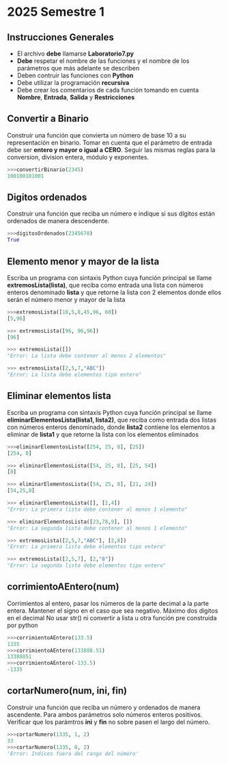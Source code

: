 # 2025 Semestre 1

## Instrucciones Generales
- El archivo **debe** llamarse **Laboratorio7.py**
- **Debe** respetar el nombre de las funciones y el nombre de los parámetros que más adelante se describen
- Deben contruir las funciones con **Python**
- Debe utilizar la programación **recursiva**
- Debe crear los comentarios de cada función tomando en cuenta **Nombre**, **Entrada**, **Salida** y **Restricciones**


## Convertir a Binario
Construir una función que convierta un número de base 10 a su representación en binario. Tomar en cuenta que el parámetro de entrada debe ser **entero y mayor o igual a CERO**.
Seguir las mismas reglas para la conversion, division entera, módulo y exponentes.

```python
>>>convertirBinario(2345)
100100101001
```

## Digitos ordenados
Construir una función que reciba un número e indique si sus dígitos están ordenados de manera descendente.

```python
>>>digitosOrdenados(2345678)
True
```

##	Elemento menor y mayor de la lista
Escriba un programa con sintaxis Python cuya función principal se llame **extremosLista(lista)**, que reciba como entrada una lista con números enteros denominado **lista** y que retorne la lista con 2 elementos donde ellos serán el número menor y mayor de la lista

```python
>>>extremosLista([18,5,8,45,96, 60])
[5,96]

>>> extremosLista([96, 96,96])
[96]

>>> extremosLista([])
"Error: La lista debe contener al menos 2 elementos"

>>> extremosLista([2,5,7,"ABC"])
"Error: La lista debe elementos tipo entero"
```

##	Eliminar elementos lista
Escriba un programa con sintaxis Python cuya función principal se llame **eliminarElementosLista(lista1, lista2)**, que reciba como entrada dos listas con números enteros denominado, donde **lista2** contiene los elementos a eliminar de **lista1** y que retorne la lista con los elementos eliminados

```python
>>>eliminarElementosLista([254, 25, 8], [25])
[254, 8]

>>> eliminarElementosLista([54, 25, 8], [25, 54])
[8]

>>> eliminarElementosLista([54, 25, 8], [21, 24])
[54,25,8]

>>> eliminarElementosLista([], [2,4])
"Error: La primera lista debe contener al menos 1 elemento"

>>> eliminarElementosLista([23,78,9], [])
"Error: La segunda lista debe contener al menos 1 elemento"

>>> extremosLista([2,5,7,"ABC"], [2,8])
"Error: La primera lista debe elementos tipo entero"

>>> extremosLista([2,5,7], [2,"8"])
"Error: La segunda lista debe elementos tipo entero"

```

## corrimientoAEntero(num)
Corrimientos al entero, pasar los números de la parte decimal a la parte entera.
Mantener el signo en el caso que sea negativo.
Máximo dos digitos en el decimal
No usar str() ni convertir a lista u otra función pre construida por python

```python
>>>corrimientoAEntero(133.5)   
1335
>>>corrimientoAEntero(133888.51)   
13388851
>>>corrimientoAEntero(-133.5)   
-1335
```

## cortarNumero(num, ini, fin)
Construir una función que reciba un número y ordenados de manera ascendente.
Para ambos parámetros solo números enteros positivos.
Verificar que los parámtros **ini** y **fin** no sobre pasen el largo del número.
```python
>>>cortarNumero(1335, 1, 2)
33
>>>cortarNumero(1335, 8, 2)
'Error: Indices fuera del rango del número'
```
